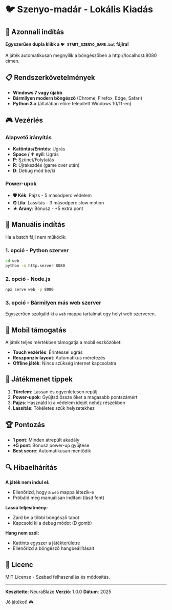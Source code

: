 # 🐦 Szenyo-madár - Lokális Kiadás

## 🚀 Azonnali indítás

**Egyszerűen dupla klikk a `🐦 START_SZENYO_GAME.bat` fájlra!**

A játék automatikusan megnyílik a böngészőben a http://localhost:8080 címen.

## 📋 Rendszerkövetelmények

- **Windows 7 vagy újabb**
- **Bármilyen modern böngésző** (Chrome, Firefox, Edge, Safari)
- **Python 3.x** (általában előre telepített Windows 10/11-en)

## 🎮 Vezérlés

### Alapvető irányítás
- **Kattintás/Érintés**: Ugrás
- **Space / ↑ nyíl**: Ugrás
- **P**: Szünet/Folytatás
- **R**: Újrakezdés (game over után)
- **D**: Debug mód be/ki

### Power-upok
- **🛡 Kék**: Pajzs - 5 másodperc védelem
- **⏰ Lila**: Lassítás - 3 másodperc slow motion
- **★ Arany**: Bónusz - +5 extra pont

## 🔧 Manuális indítás

Ha a batch fájl nem működik:

### 1. opció - Python szerver
```bash
cd web
python -m http.server 8080
```

### 2. opció - Node.js
```bash
npx serve web -p 8080
```

### 3. opció - Bármilyen más web szerver
Egyszerűen szolgáld ki a `web` mappa tartalmát egy helyi web szerveren.

## 📱 Mobil támogatás

A játék teljes mértékben támogatja a mobil eszközöket:
- **Touch vezérlés**: Érintéssel ugrás
- **Reszponzív layout**: Automatikus méretezés
- **Offline játék**: Nincs szükség internet kapcsolatra

## 🎯 Játékmenet tippek

1. **Türelem**: Lassan és egyenletesen repülj
2. **Power-upok**: Gyűjtsd össze őket a magasabb pontszámért
3. **Pajzs**: Használd ki a védelem idejét nehéz részekben
4. **Lassítás**: Tökéletes szűk helyzetekhez

## 🏆 Pontozás

- **1 pont**: Minden átrepült akadály
- **+5 pont**: Bónusz power-up gyűjtése
- **Best score**: Automatikusan mentődik

## 🔍 Hibaelhárítás

**A játék nem indul el:**
- Ellenőrizd, hogy a `web` mappa létezik-e
- Próbáld meg manuálisan indítani (lásd fent)

**Lassú teljesítmény:**
- Zárd be a többi böngésző tabot
- Kapcsold ki a debug módot (D gomb)

**Hang nem szól:**
- Kattints egyszer a játékterületre
- Ellenőrizd a böngésző hangbeállításait

## 📄 Licenc

MIT License - Szabad felhasználás és módosítás.

---

**Készítette**: NeuraBlaze
**Verzió**: 1.0.0
**Dátum**: 2025

Jó játékot! 🎮
